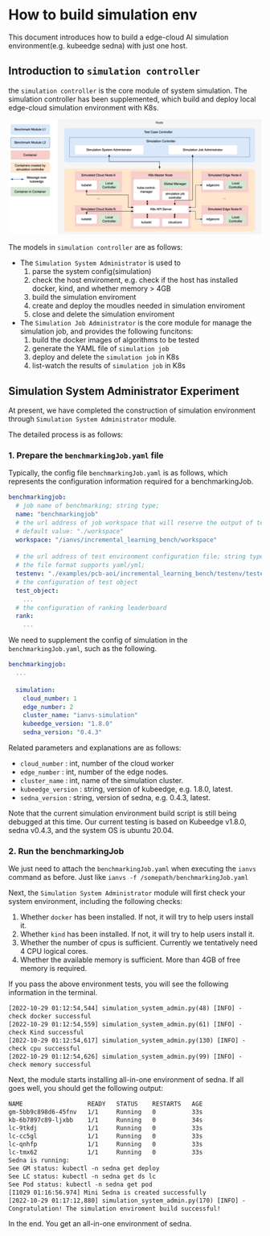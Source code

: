 # How to build simulation env

This document introduces how to build a edge-cloud AI simulation environment(e.g. kubeedge sedna) with just one host.

## Introduction to `simulation controller`

the `simulation controller` is the core module of system simulation. The simulation controller has been supplemented, which build and deploy local edge-cloud simulation environment with K8s.

![](https://github.com/kubeedge/ianvs/blob/main/docs/proposals/simulation/images/simulation_controller.jpg?raw=true)

The models in `simulation controller` are as follows:

- The `Simulation System Administrator` is used to
  1. parse the system config(simulation)
  2. check the host enviroment, e.g. check if the host has installed docker, kind, and whether memory > 4GB
  3. build the simulation enviroment
  4. create and deploy the moudles needed in simulation enviroment
  5. close and delete the simulation enviroment
- The `Simulation Job Administrator` is the core module for manage the simulation job, and provides the following funcitons:
  1. build the docker images of algorithms to be tested
  2. generate the YAML file of `simulation job`
  3. deploy and delete the `simulation job` in K8s
  4. list-watch the results of `simulation job` in K8s

## Simulation System Administrator Experiment

At present, we have completed the construction of simulation environment through `Simulation System Administrator` module.

The detailed process is as follows:

### 1. Prepare the `benchmarkingJob.yaml` file

Typically, the config file `benchmarkingJob.yaml` is as follows, which represents the configuration information required for a benchmarkingJob.

```yaml
benchmarkingjob:
  # job name of benchmarking; string type;
  name: "benchmarkingjob"
  # the url address of job workspace that will reserve the output of tests; string type;
  # default value: "./workspace"
  workspace: "/ianvs/incremental_learning_bench/workspace"

  # the url address of test environment configuration file; string type;
  # the file format supports yaml/yml;
  testenv: "./examples/pcb-aoi/incremental_learning_bench/testenv/testenv.yaml"
  # the configuration of test object
  test_object:
    ...
  # the configuration of ranking leaderboard
  rank:
    ...
```

We need to supplement the config of simulation in the `benchmarkingJob.yaml`, such as the following.

```yaml
benchmarkingjob:
  ...

  simulation:
    cloud_number: 1
    edge_number: 2
    cluster_name: "ianvs-simulation"
    kubeedge_version: "1.8.0"
    sedna_version: "0.4.3"
```

Related parameters and explanations are as follows:

- `cloud_number` : int, number of the cloud worker
- `edge_number` : int, number of the edge nodes.
- `cluster_name` : int, name of the simulation cluster.
- `kubeedge_version` : string, version of kubeedge, e.g. 1.8.0, latest.
- `sedna_version` : string, version of sedna, e.g. 0.4.3, latest.

Note that the current simulation environment build script is still being debugged at this time. Our current testing is based on Kubeedge v1.8.0, sedna v0.4.3, and the system OS is ubuntu 20.04.

### 2. Run the benchmarkingJob

We just need to attach the `benchmarkingJob.yaml` when executing the `ianvs` command as before. Just like `ianvs -f /somepath/benchmarkingJob.yaml`

Next, the `Simulation System Administrator` module will first check your system environment, including the following checks:

1. Whether `docker` has been installed. If not, it will try to help users install it.
2. Whether `kind` has been installed. If not, it will try to help users install it.
3. Whether the number of cpus is sufficient. Currently we tentatively need 4 CPU logical cores.
4. Whether the available memory is sufficient. More than 4GB of free memory is required.

If you pass the above environment tests, you will see the following information in the terminal.

```shell
[2022-10-29 01:12:54,544] simulation_system_admin.py(48) [INFO] - check docker successful
[2022-10-29 01:12:54,559] simulation_system_admin.py(61) [INFO] - check Kind successful
[2022-10-29 01:12:54,617] simulation_system_admin.py(130) [INFO] - check cpu successful
[2022-10-29 01:12:54,626] simulation_system_admin.py(99) [INFO] - check memory successful
```

Next, the module starts installing all-in-one environment of sedna. If all goes well, you should get the following output:

```shell
NAME                  READY   STATUS    RESTARTS   AGE
gm-5bb9c898d6-45fnv   1/1     Running   0          33s
kb-6b7897c89-ljxbb    1/1     Running   0          34s
lc-9tkdj              1/1     Running   0          33s
lc-cc5gl              1/1     Running   0          33s
lc-qnhfp              1/1     Running   0          33s
lc-tmx62              1/1     Running   0          33s
Sedna is running:
See GM status: kubectl -n sedna get deploy
See LC status: kubectl -n sedna get ds lc
See Pod status: kubectl -n sedna get pod
[I1029 01:16:56.974] Mini Sedna is created successfully
[2022-10-29 01:17:12,880] simulation_system_admin.py(170) [INFO] - Congratulation! The simulation enviroment build successful!
```

In the end. You get an all-in-one environment of sedna.
